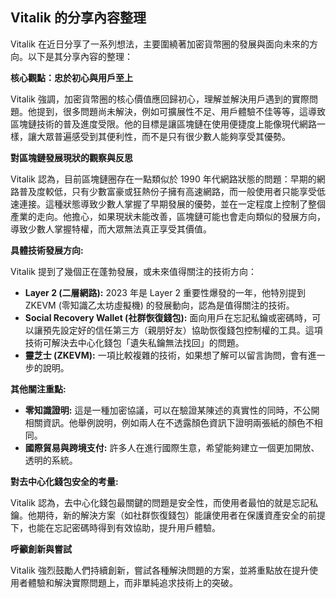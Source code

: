## Vitalik 的分享內容整理

Vitalik 在近日分享了一系列想法，主要圍繞著加密貨幣圈的發展與面向未來的方向。以下是其分享內容的整理：

**核心觀點：忠於初心與用戶至上**

Vitalik 強調，加密貨幣圈的核心價值應回歸初心，理解並解決用戶遇到的實際問題。他提到，很多問題尚未解決，例如可擴展性不足、用戶體驗不佳等等，這導致區塊鏈技術的普及進度受限。他的目標是讓區塊鏈在使用便捷度上能像現代網路一樣，讓大眾普遍感受到其便利性，而不是只有很少數人能夠享受其優勢。

**對區塊鏈發展現狀的觀察與反思**

Vitalik 認為，目前區塊鏈圈存在一點類似於 1990 年代網路狀態的問題：早期的網路普及度較低，只有少數富豪或狂熱份子擁有高速網路，而一般使用者只能享受低速連接。這種狀態導致少數人掌握了早期發展的優勢，並在一定程度上控制了整個產業的走向。他擔心，如果現狀未能改善，區塊鏈可能也會走向類似的發展方向，導致少數人掌握特權，而大眾無法真正享受其價值。

**具體技術發展方向:**

Vitalik 提到了幾個正在蓬勃發展，或未來值得關注的技術方向：

*   **Layer 2 (二層網路):** 2023 年是 Layer 2 重要性爆發的一年，他特別提到 ZKEVM (零知識乙太坊虛擬機) 的發展動向，認為是值得關注的技術。
*   **Social Recovery Wallet (社群恢復錢包):** 面向用戶在忘記私鑰或密碼時，可以讓預先設定好的信任第三方（親朋好友）協助恢復錢包控制權的工具。這項技術可解決去中心化錢包「遺失私鑰無法找回」的問題。
*   **靈芝士 (ZKEVM):** 一項比較複雜的技術，如果想了解可以留言詢問，會有進一步的說明。

**其他關注重點:**

*   **零知識證明:** 這是一種加密協議，可以在驗證某陳述的真實性的同時，不公開相關資訊。他舉例說明，例如兩人在不透露顏色資訊下證明兩張紙的顏色不相同。
*   **國際貿易與跨境支付:** 許多人在進行國際生意，希望能夠建立一個更加開放、透明的系統。

**對去中心化錢包安全的考量:**

Vitalik 認為，去中心化錢包最關鍵的問題是安全性，而使用者最怕的就是忘記私鑰。他期待，新的解決方案（如社群恢復錢包）能讓使用者在保護資產安全的前提下，也能在忘記密碼時得到有效協助，提升用戶體驗。

**呼籲創新與嘗試**

Vitalik 強烈鼓勵人們持續創新，嘗試各種解決問題的方案，並將重點放在提升使用者體驗和解決實際問題上，而非單純追求技術上的突破。